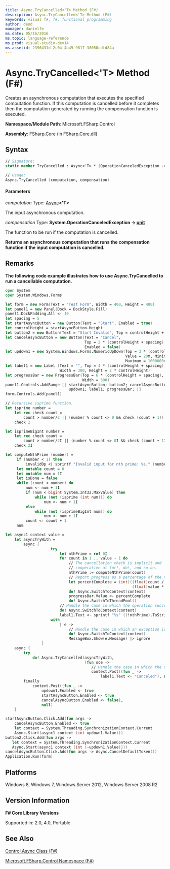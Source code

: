 ```yaml
---
title: Async.TryCancelled<'T> Method (F#)
description: Async.TryCancelled<'T> Method (F#)
keywords: visual f#, f#, functional programming
author: dend
manager: danielfe
ms.date: 05/16/2016
ms.topic: language-reference
ms.prod: visual-studio-dev14
ms.assetid: 2396431d-2c04-4b49-9817-38050cdfd84a 
---
```


# Async.TryCancelled<'T> Method (F#)

Creates an asynchronous computation that executes the specified computation function. If this computation is cancelled before it completes then the computation generated by running the compensation function is executed.

**Namespace/Module Path**: Microsoft.FSharp.Control

**Assembly**: FSharp.Core (in FSharp.Core.dll)

## Syntax

```fsharp
// Signature:
static member TryCancelled : Async<'T> * (OperationCanceledException -> unit) -> Async<'T>

// Usage:
Async.TryCancelled (computation, compensation)
```

#### Parameters

*computation*
Type: [Async](https://msdn.microsoft.com/library/e0b28ea2-dea5-4021-b2b9-d7d4761babde)**&lt;'T&gt;**

The input asynchronous computation.

*compensation*
Type: **System.OperationCanceledException -&gt; [unit](https://msdn.microsoft.com/library/00b837c2-6c8a-483a-87d3-0479c64037a7)**

The function to be run if the computation is cancelled.

**Returns an asynchronous computation that runs the compensation function if the input computation is cancelled.**

## Remarks

**The following code example illustrates how to use Async.TryCancelled to run a cancellable computation.**

```fsharp
open System
open System.Windows.Forms

let form = new Form(Text = "Test Form", Width = 400, Height = 400)
let panel1 = new Panel(Dock = DockStyle.Fill)
panel1.DockPadding.All <- 10
let spacing = 5
let startAsyncButton = new Button(Text = "Start", Enabled = true)
let controlHeight = startAsyncButton.Height
let button2 = new Button(Text = "Start Invalid", Top = controlHeight + spacing)
let cancelAsyncButton = new Button(Text = "Cancel",
                                   Top = 2 * (controlHeight + spacing),
                                   Enabled = false)
let updown1 = new System.Windows.Forms.NumericUpDown(Top = 3 * (controlHeight + spacing), 
                                                     Value = 20m, Minimum = 0m,
                                                     Maximum = 1000000m)
let label1 = new Label (Text = "", Top = 4 * (controlHeight + spacing),
                        Width = 300, Height = 2 * controlHeight)
let progressBar = new ProgressBar(Top = 6 * (controlHeight + spacing),
                                  Width = 300)
panel1.Controls.AddRange [| startAsyncButton; button2; cancelAsyncButton;
                            updown1; label1; progressBar; |]
form.Controls.Add(panel1)

// Recursive isprime function. 
let isprime number =
    let rec check count =
        count > number/2 || (number % count <> 0 && check (count + 1))
    check 2

let isprimeBigInt number =
    let rec check count =
        count > number/2I || (number % count <> 0I && check (count + 1I))
    check 2I

let computeNthPrime (number) =
     if (number < 1) then
         invalidOp <| sprintf "Invalid input for nth prime: %s." (number.ToString())
     let mutable count = 0
     let mutable num = 1I
     let isDone = false 
     while (count < number) do
         num <- num + 1I
         if (num < bigint System.Int32.MaxValue) then 
             while (not (isprime (int num))) do
                 num <- num + 1I
         else 
             while (not (isprimeBigInt num)) do
                 num <- num + 1I
         count <- count + 1
     num

let async1 context value =
    let asyncTryWith =
        async {
                    try 
                        let nthPrime = ref 0I
                        for count in 1 .. value - 1 do 
                            // The cancellation check is implicit and 
                            // cooperative at for!, do!, and so on.
                            nthPrime := computeNthPrime(count)
                            // Report progress as a percentage of the total task. 
                            let percentComplete = (int)((float)count /
                                                        (float)value * 100.0)
                            do! Async.SwitchToContext(context)
                            progressBar.Value <- percentComplete
                            do! Async.SwitchToThreadPool()
                        // Handle the case in which the operation succeeds. 
                        do! Async.SwitchToContext(context)
                        label1.Text <- sprintf "%s" ((!nthPrime).ToString())
                    with 
                        | e -> 
                            // Handle the case in which an exception is thrown. 
                            do! Async.SwitchToContext(context)
                            MessageBox.Show(e.Message) |> ignore
                }
    async {
        try 
            do! Async.TryCancelled(asyncTryWith,
                                   (fun oce -> 
                                      // Handle the case in which the user cancels the operation.
                                      context.Post((fun _ ->
                                          label1.Text <- "Canceled"), null)))
        finally 
            context.Post((fun _ ->
                updown1.Enabled <- true
                startAsyncButton.Enabled <- true
                cancelAsyncButton.Enabled <- false),
                null)
    }

startAsyncButton.Click.Add(fun args -> 
    cancelAsyncButton.Enabled <- true 
    let context = System.Threading.SynchronizationContext.Current
    Async.Start(async1 context (int updown1.Value)))
button2.Click.Add(fun args ->
   let context = System.Threading.SynchronizationContext.Current
   Async.Start(async1 context (int (-updown1.Value))))
cancelAsyncButton.Click.Add(fun args -> Async.CancelDefaultToken())
Application.Run(form)
```

## Platforms

Windows 8, Windows 7, Windows Server 2012, Windows Server 2008 R2

## Version Information

**F# Core Library Versions**

Supported in: 2.0, 4.0, Portable

## See Also

[Control.Async Class &#40;F&#35;&#41;](Control.Async-Class-%5BFSharp%5D.md)

[Microsoft.FSharp.Control Namespace &#40;F&#35;&#41;](Microsoft.FSharp.Control-Namespace-%5BFSharp%5D.md)
